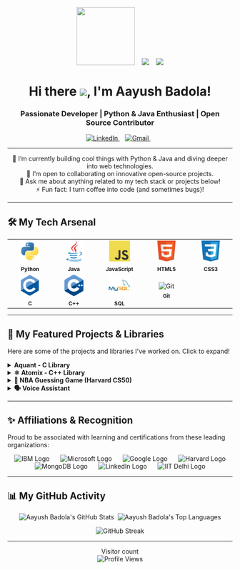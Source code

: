 
<p align="center">
  <img src="https://media.giphy.com/media/f4ztZcdm9Fi90vL4Zd/giphy.gif" width="130" height="130"/>&nbsp;&nbsp;&nbsp;
  <img src="https://media.giphy.com/media/frPjCiZvcYEM8r01vP/giphy.gif" width="130" />&nbsp;&nbsp;&nbsp;
  <img src="https://media4.giphy.com/media/v1.Y2lkPTc5MGI3NjExY2MxMWxubXMyMXVkOHB3bm1obHp5ejZrejd1OHZrc2F4MGU5czRxOCZlcD12MV9pbnRlcm5hbF9naWZfYnlfaWQmY3Q9Zw/5EOYACH9SWWA45b4Bp/giphy.gif" width="130" />
</p>

<h1 align="center">
  Hi there <img src="https://raw.githubusercontent.com/MartinHeinz/MartinHeinz/master/wave.gif" width="30px">, I'm Aayush Badola!
</h1>

<h3 align="center">Passionate Developer | Python & Java Enthusiast | Open Source Contributor</h3>

<p align="center">
  <a href="https://www.linkedin.com/in/aayush-badola-0a7b2b343/" target="_blank">
    <img src="https://img.shields.io/badge/LinkedIn-Aayush%20Badola-0077B5?style=for-the-badge&logo=linkedin" alt="LinkedIn"/>
  </a>&nbsp;&nbsp;
  <a href="mailto:aayush.badola2@gmail.com">
    <img src="https://img.shields.io/badge/Gmail-Contact%20Me-D14836?style=for-the-badge&logo=gmail" alt="Gmail"/>
  </a>&nbsp;&nbsp;
<!-- Optional: Add other relevant badges like Portfolio, Twitter, etc. -->
<!--   <a href="YOUR_PORTFOLIO_LINK" target="_blank">
    <img src="https://img.shields.io/badge/Portfolio-My%20Work-blue?style=for-the-badge&logo=google-chrome&logoColor=white" alt="Portfolio"/>
  </a> -->
</p>

---

<p align="center">
  🔭 I’m currently building cool things with Python & Java and diving deeper into web technologies.<br>
  👯 I’m open to collaborating on innovative open-source projects.<br>
  💬 Ask me about anything related to my tech stack or projects below!<br>
  ⚡ Fun fact: I turn coffee into code (and sometimes bugs)!
</p>

---

## 🛠️ My Tech Arsenal

<table width="100%">
  <tr>
    <td align="center" width="120">
      <img src="https://raw.githubusercontent.com/devicons/devicon/master/icons/python/python-original.svg" width="48" height="48" alt="Python" /><br><sub><b>Python</b></sub>
    </td>
    <td align="center" width="120">
      <img src="https://raw.githubusercontent.com/devicons/devicon/master/icons/java/java-original.svg" width="48" height="48" alt="Java" /><br><sub><b>Java</b></sub>
    </td>
    <td align="center" width="120">
      <img src="https://raw.githubusercontent.com/devicons/devicon/master/icons/javascript/javascript-original.svg" width="48" height="48" alt="JavaScript" /><br><sub><b>JavaScript</b></sub>
    </td>
    <td align="center" width="120">
      <img src="https://raw.githubusercontent.com/devicons/devicon/master/icons/html5/html5-original.svg" width="48" height="48" alt="HTML5" /><br><sub><b>HTML5</b></sub>
    </td>
    <td align="center" width="120">
       <img src="https://raw.githubusercontent.com/devicons/devicon/master/icons/css3/css3-original.svg" width="48" height="48" alt="CSS3" /><br><sub><b>CSS3</b></sub>
    </td>
  </tr>
  <tr>
     <td align="center" width="120">
      <img src="https://raw.githubusercontent.com/devicons/devicon/master/icons/c/c-original.svg" width="48" height="48" alt="C" /><br><sub><b>C</b></sub>
    </td>
    <td align="center" width="120">
      <img src="https://raw.githubusercontent.com/devicons/devicon/master/icons/cplusplus/cplusplus-original.svg" width="48" height="48" alt="C++" /><br><sub><b>C++</b></sub>
    </td>
     <td align="center" width="120">
      <img src="https://raw.githubusercontent.com/devicons/devicon/master/icons/mysql/mysql-original-wordmark.svg" width="48" height="48" alt="SQL/MySQL" /><br><sub><b>SQL</b></sub>
    </td>
     <td align="center" width="120">
      <img src="https://www.vectorlogo.zone/logos/git-scm/git-scm-icon.svg" width="48" height="48" alt="Git" /><br><sub><b>Git</b></sub>
    </td>
     <td align="center" width="120">
      <!-- Add another skill/tool here if needed -->
    </td>
  </tr>
</table>

---

## 🚀 My Featured Projects & Libraries

Here are some of the projects and libraries I've worked on. Click to expand!

<details>
  <summary>
    <b> Aquant - C Library</b>
  </summary>
  <br>
  <blockquote>
    <i>Aquant is a lightweight C library designed to make user input in console applications safer and easier. It abstracts complex, error-prone input handling in C, providing type-safe, memory-safe functions for capturing strings, integers, floats, doubles, and characters. It includes built-in input validation, dynamic memory management, and retry logic for invalid inputs. Functions like get_string, get_int, get_float, get_double, get_char, etc., help ensure clean, robust code—especially valuable for students and CLI tools.</i>.
  </blockquote>
  <p>
    <b>Tech used:</b> C
    <br>
    <a href="https://github.com/AayushBadola/Aquant" target="_blank">
      <img src="https://img.shields.io/badge/GitHub-View%20Repo-181717?style=for-the-badge&logo=github" alt="View Repo"/>
    </a>
  
  </p>
</details>

<details>
  <summary>
    <b>⚛️ Atomix - C++ Library</b>
  </summary>
  <br>
  <blockquote>
   <i>Atomix is a small, straightforward C++ library designed to provide basic utility functions for common programming needs, particularly useful in console-based applications or for simple data processing tasks.</i>.
  </blockquote>
  <p>
    <b>Tech used:</b> C++
    <br>
    <a href="https://github.com/AayushBadola/Atomix" target="_blank">
      <img src="https://img.shields.io/badge/GitHub-View%20Repo-181717?style=for-the-badge&logo=github" alt="View Repo"/>
    </a>
    <!-- Optional: Add PyPI badge if published -->
  </p>
</details>

<details>
  <summary>
    <b>🏀 NBA Guessing Game (Harvard CS50)</b>
  </summary>
  <br>
  <blockquote>
    A fun command-line game developed as part of the Harvard CS50 course, where you guess NBA players based on stats.
  </blockquote>
  <p>
    <b>Tech used:</b> Python
    <br>
    <a href="https://github.com/AayushBadola/NBA-guessing-game" target="_blank">
      <img src="https://img.shields.io/badge/GitHub-View%20Repo-181717?style=for-the-badge&logo=github" alt="View Repo"/>
    </a>
  </p>
</details>

<details>
  <summary>
    <b>🗣️ Voice Assistant</b>
  </summary>
  <br>
  <blockquote>
     A personal voice assistant capable of understanding commands and performing tasks like what is the weather</blockquote>
  <p>
  
    <br>
    <a href="https://github.com/AayushBadola/Assistant" target="_blank">
      <img src="https://img.shields.io/badge/GitHub-View%20Repo-181717?style=for-the-badge&logo=github" alt="View Repo"/>
    </a>
  </p>
</details>

---

## ✨ Affiliations & Recognition

Proud to be associated with learning and certifications from these leading organizations:

<p align="center">
  <img src="https://media4.giphy.com/media/v1.Y2lkPTc5MGI3NjExaXh0dmhtNndwbWdvdXBncDdnaXlvaXJncW92MnM4azdvdGV4ODc0bSZlcD12MV9pbnRlcm5hbF9naWZfYnlfaWQmY3Q9Zw/l0IygV3jQxJGQxXTa/giphy.gif" alt="IBM Logo" height="50" style="margin: 0 10px;" />
  <img src="https://png.pngtree.com/png-clipart/20190516/original/pngtree-microsoft-logo-icon-png-image_3588808.jpg" alt="Microsoft Logo" height="50" style="margin: 0 10px;" /> <!-- Found generic MS logo -->
  <img src="https://www.keyweo.com/wp-content/uploads/2022/04/google-logo-history.jpg" alt="Google Logo" height="50" style="margin: 0 10px;" />
  <img src="https://icon2.cleanpng.com/20181129/jgo/kisspng-harvard-university-graduate-school-of-design-logo-harvard-university-directory-art-amp-educati-1713916355445.webp" alt="Harvard Logo" height="50" style="margin: 0 10px;" />
  <img src="https://www.opc-router.de/wp-content/uploads/2021/03/mongodb_thumbnail.png" alt="MongoDB Logo" height="50" style="margin: 0 10px;" />
  <img src="https://is1-ssl.mzstatic.com/image/thumb/Purple211/v4/41/a2/6a/41a26a22-f5a0-0f6f-43ff-03fb971d00ca/AppIcon-0-1x_U007emarketing-0-8-0-85-220-0.png/1200x600wa.png" alt="LinkedIn Logo" height="50" style="margin: 0 10px;" />
  <img src="https://gatewaytoeducation.com/public/upload/products/Indian-Institute-of-Technology-IIT-Delhi-61.png" alt="IIT Delhi Logo" height="50" style="margin: 0 10px;" />
</p>

---

## 📊 My GitHub Activity

<p align="center">
  <img src="https://github-readme-stats.vercel.app/api?username=AayushBadola&show_icons=true&theme=dracula&hide_border=true&count_private=true&include_all_commits=true" alt="Aayush Badola's GitHub Stats" width="48%"/>&nbsp;
  <img src="https://github-readme-stats.vercel.app/api/top-langs/?username=AayushBadola&layout=compact&theme=dracula&hide_border=true&count_private=true" alt="Aayush Badola's Top Languages" width="48%"/>
</p>
<p align="center">

 <img src="https://github-readme-streak-stats.herokuapp.com/?user=AayushBadola&theme=dracula&hide_border=true" alt="GitHub Streak" />
</p>

---

<p align="center">
  Visitor count<br>
  <img src="https://komarev.com/ghpvc/?username=AayushBadola&label=PROFILE+VIEWS&color=blueviolet&style=flat-square" alt="Profile Views"/>
</p>


